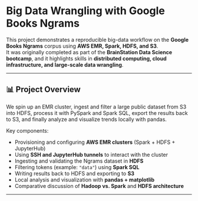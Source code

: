 # Big Data Wrangling with Google Books Ngrams

This project demonstrates a reproducible big-data workflow on the **Google Books Ngrams** corpus using **AWS EMR, Spark, HDFS, and S3**.  
It was originally completed as part of the **BrainStation Data Science bootcamp**, and it highlights skills in **distributed computing, cloud infrastructure, and large-scale data wrangling**.

---

## 📊 Project Overview
We spin up an EMR cluster, ingest and filter a large public dataset from S3 into HDFS, process it with PySpark and Spark SQL, export the results back to S3, and finally analyze and visualize trends locally with pandas.  

Key components:
- Provisioning and configuring **AWS EMR clusters** (Spark + HDFS + JupyterHub)
- Using **SSH and JupyterHub tunnels** to interact with the cluster
- Ingesting and validating the Ngrams dataset in **HDFS**
- Filtering tokens (example: `"data"`) using **Spark SQL**
- Writing results back to HDFS and exporting to **S3**
- Local analysis and visualization with **pandas + matplotlib**
- Comparative discussion of **Hadoop vs. Spark** and **HDFS architecture**

---
